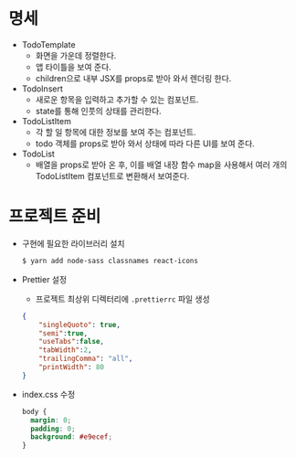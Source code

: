 # 명세

- TodoTemplate
  - 화면을 가운데 정렬한다.
  - 앱 타이틀을 보여 준다.
  - children으로 내부 JSX를 props로 받아 와서 렌더링 한다.
- TodoInsert
  - 새로운 항목을 입력하고 추가할 수 있는 컴포넌트.
  - state를 통해 인풋의 상태를 관리한다.
- TodoListItem
  - 각 할 일 항목에 대한 정보를 보여 주는 컴포넌트.
  - todo 객체를 props로 받아 와서 상태에 따라 다른 UI를 보여 준다.
- TodoList
  - 배열을 props로 받아 온 후, 이를 배열 내장 함수 map을 사용해서 여러 개의 TodoListItem 컴포넌트로 변환해서 보여준다.





# 프로젝트 준비

- 구현에 필요한 라이브러리 설치

  ```bash
  $ yarn add node-sass classnames react-icons
  ```



- Prettier 설정

  - 프로젝트 최상위 디렉터리에 `.prettierrc` 파일 생성

  ```json
  {
      "singleQuoto": true,
      "semi":true,
      "useTabs":false,
      "tabWidth":2,
      "trailingComma": "all",
      "printWidth": 80
  }
  ```

  

- index.css 수정

  ```css
  body {
    margin: 0;
    padding: 0;
    background: #e9ecef;
  }
  ```



